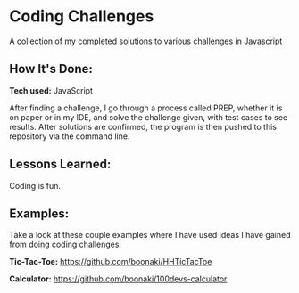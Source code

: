 # Coding Challenges
A collection of my completed solutions to various challenges in Javascript

<!-- ![alt tag](http://placecorgi.com/1200/650) -->

## How It's Done:

**Tech used:** JavaScript

After finding a challenge, I go through a process called PREP, whether it is on paper or in my IDE, and solve the challenge given, with test cases to see results. After solutions are confirmed, the program is then pushed to this repository via the command line.

## Lessons Learned:

Coding is fun.

## Examples:
Take a look at these couple examples where I have used ideas I have gained from doing coding challenges:

**Tic-Tac-Toe:** https://github.com/boonaki/HHTicTacToe

**Calculator:** https://github.com/boonaki/100devs-calculator



